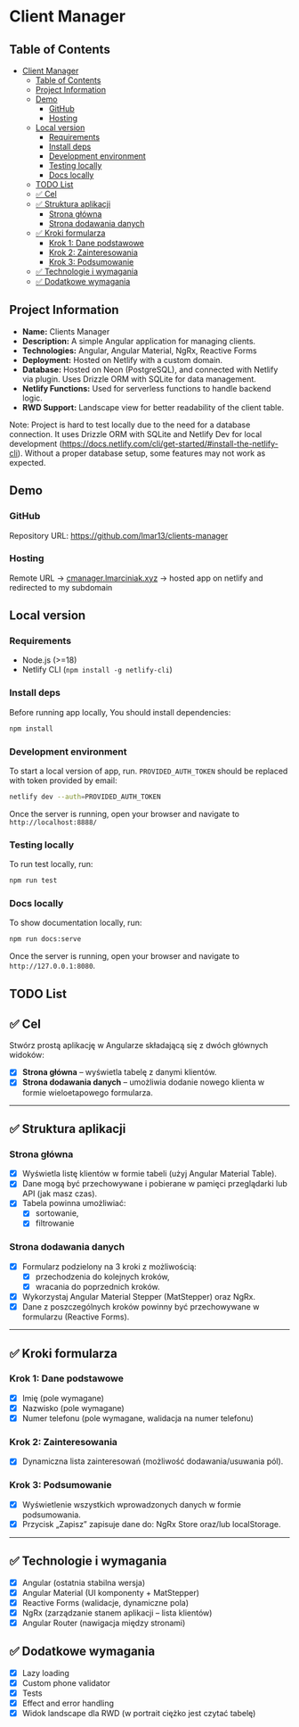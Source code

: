 # Client Manager

## Table of Contents

- [Client Manager](#client-manager)
  - [Table of Contents](#table-of-contents)
  - [Project Information](#project-information)
  - [Demo](#demo)
    - [GitHub](#github)
    - [Hosting](#hosting)
  - [Local version](#local-version)
    - [Requirements](#requirements)
    - [Install deps](#install-deps)
    - [Development environment](#development-environment)
    - [Testing locally](#testing-locally)
    - [Docs locally](#docs-locally)
  - [TODO List](#todo-list)
  - [✅ Cel](#-cel)
  - [✅ Struktura aplikacji](#-struktura-aplikacji)
    - [Strona główna](#strona-główna)
    - [Strona dodawania danych](#strona-dodawania-danych)
  - [✅ Kroki formularza](#-kroki-formularza)
    - [Krok 1: Dane podstawowe](#krok-1-dane-podstawowe)
    - [Krok 2: Zainteresowania](#krok-2-zainteresowania)
    - [Krok 3: Podsumowanie](#krok-3-podsumowanie)
  - [✅ Technologie i wymagania](#-technologie-i-wymagania)
  - [✅ Dodatkowe wymagania](#-dodatkowe-wymagania)

## Project Information

- **Name:** Clients Manager
- **Description:** A simple Angular application for managing clients.
- **Technologies:** Angular, Angular Material, NgRx, Reactive Forms
- **Deployment:** Hosted on Netlify with a custom domain.
- **Database:**  Hosted on Neon (PostgreSQL), and connected with Netlify via plugin. Uses Drizzle ORM with SQLite for data management.
- **Netlify Functions:** Used for serverless functions to handle backend logic.
- **RWD Support:** Landscape view for better readability of the client table.

Note: Project is hard to test locally due to the need for a database connection. It uses Drizzle ORM with SQLite and Netlify Dev for local development (https://docs.netlify.com/cli/get-started/#install-the-netlify-cli). Without a proper database setup, some features may not work as expected.

## Demo

### GitHub

Repository URL: https://github.com/lmar13/clients-manager

### Hosting

Remote URL -> [cmanager.lmarciniak.xyz](https://cmanager.lmarciniak.xyz/) -> hosted app on netlify and redirected to my subdomain

## Local version

### Requirements
- Node.js (>=18)
- Netlify CLI (`npm install -g netlify-cli`)

### Install deps

Before running app locally, You should install dependencies:

```bash
npm install
```

### Development environment

To start a local version of app, run. `PROVIDED_AUTH_TOKEN` should be replaced with token provided by email:

```bash
netlify dev --auth=PROVIDED_AUTH_TOKEN
```

Once the server is running, open your browser and navigate to `http://localhost:8888/`

### Testing locally

To run test locally, run:

```bash
npm run test
```

### Docs locally

To show documentation locally, run:

```bash
npm run docs:serve
```

Once the server is running, open your browser and navigate to `http://127.0.0.1:8080`.

## TODO List

## ✅ Cel

Stwórz prostą aplikację w Angularze składającą się z dwóch głównych widoków:

- [x] **Strona główna** – wyświetla tabelę z danymi klientów.
- [x] **Strona dodawania danych** – umożliwia dodanie nowego klienta w formie wieloetapowego formularza.

---

## ✅ Struktura aplikacji

### Strona główna

- [x] Wyświetla listę klientów w formie tabeli (użyj Angular Material Table).
- [x] Dane mogą być przechowywane i pobierane w pamięci przeglądarki lub API (jak masz czas).
- [x] Tabela powinna umożliwiać:
  - [x] sortowanie,
  - [x] filtrowanie

### Strona dodawania danych

- [x] Formularz podzielony na 3 kroki z możliwością:
  - [x] przechodzenia do kolejnych kroków,
  - [x] wracania do poprzednich kroków.
- [x] Wykorzystaj Angular Material Stepper (MatStepper) oraz NgRx.
- [x] Dane z poszczególnych kroków powinny być przechowywane w formularzu (Reactive Forms).

---

## ✅ Kroki formularza

### Krok 1: Dane podstawowe

- [x] Imię (pole wymagane)
- [x] Nazwisko (pole wymagane)
- [x] Numer telefonu (pole wymagane, walidacja na numer telefonu)

### Krok 2: Zainteresowania

- [x] Dynamiczna lista zainteresowań (możliwość dodawania/usuwania pól).

### Krok 3: Podsumowanie

- [x] Wyświetlenie wszystkich wprowadzonych danych w formie podsumowania.
- [x] Przycisk „Zapisz” zapisuje dane do: NgRx Store oraz/lub localStorage.

---

## ✅ Technologie i wymagania

- [x] Angular (ostatnia stabilna wersja)
- [x] Angular Material (UI komponenty + MatStepper)
- [x] Reactive Forms (walidacje, dynamiczne pola)
- [x] NgRx (zarządzanie stanem aplikacji – lista klientów)
- [x] Angular Router (nawigacja między stronami)

## ✅ Dodatkowe wymagania

- [x] Lazy loading
- [x] Custom phone validator
- [x] Tests
- [x] Effect and error handling
- [x] Widok landscape dla RWD (w portrait ciężko jest czytać tabelę)
